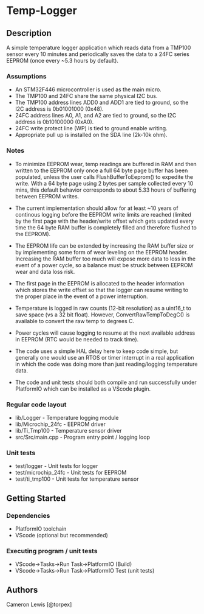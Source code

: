 # Temp-Logger

## Description

A simple temperature logger application which reads data from a TMP100 sensor every 10 minutes and periodically saves the data to a 24FC series EEPROM (once every ~5.3 hours by default).

### Assumptions
  - An STM32F446 microcontroller is used as the main micro.
  - The TMP100 and 24FC share the same physical I2C bus.
  - The TMP100 address lines ADD0 and ADD1 are tied to ground, so the I2C address is 0b01001000 (0x48).
  - 24FC address lines A0, A1, and A2 are tied to ground, so the I2C address is 0b10100000 (0xA0).
  - 24FC write protect line (WP) is tied to ground enable writing.
  - Appropriate pull up is installed on the SDA line (2k-10k ohm).

### Notes
   - To minimize EEPROM wear, temp readings are buffered in RAM and then written to the EEPROM
     only once a full 64 byte page buffer has been populated, unless the user calls FlushBufferToEeprom() to expedite the write.
     With a 64 byte page using 2 bytes per sample collected every 10 mins, this default behavior corresponds to about 5.33 hours of buffering between EEPROM writes.

   - The current implementation should allow for at least ~10 years of continous logging before the EEPROM write limits are reached (limited by the first page with the header/write offset which gets updated every time the 64 byte RAM buffer is completely filled and therefore flushed to the EEPROM).

   - The EEPROM life can be extended by increasing the RAM buffer size or by implementing some form of wear leveling on the EEPROM header.  Increasing the RAM buffer too much will expose more data to loss in the event of a power cycle, so a balance must be struck between EEPROM wear and data loss risk.

   - The first page in the EEPROM is allocated to the header information which stores the write offset so that the logger can resume writing to the proper place in the event of a power interruption.

   - Temperature is logged in raw counts (12-bit resolution) as a uint16_t to save space (vs a 32 bit float).  However, ConvertRawTempToDegC() is available to convert the raw temp to degrees C.

   - Power cycles will cause logging to resume at the next available address in EEPROM (RTC would be needed to track time).

   - The code uses a simple HAL delay here to keep code simple, but generally one would use an RTOS or timer interrupt in a real application in which the code was doing more than just reading/logging temperature data.

   - The code and unit tests should both compile and run successfully under PlatformIO which can be installed as a VScode plugin.

### Regular code layout
* lib/Logger - Temperature logging module
* lib/Microchip_24fc - EEPROM driver
* lib/Ti_Tmp100 - Temperature sensor driver
* src/Src/main.cpp - Program entry point / logging loop

### Unit tests
* test/logger - Unit tests for logger
* test/microchip_24fc - Unit tests for EEPROM
* test/ti_tmp100 - Unit tests for temperature sensor

## Getting Started

### Dependencies

* PlatformIO toolchain
* VScode (optional but recommended)

### Executing program / unit tests

* VScode->Tasks->Run Task->PlatformIO (Build)
* VScode->Tasks->Run Task->PlatformIO Test (unit tests)

## Authors

Cameron Lewis [@torpex]